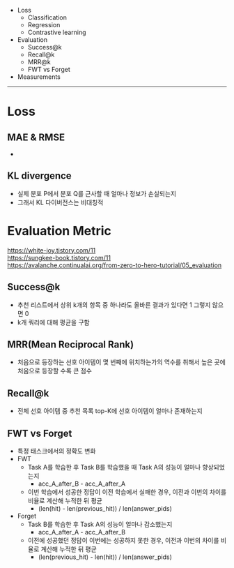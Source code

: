 - Loss
  - Classification
  - Regression
  - Contrastive learning
- Evaluation
  - Success@k
  - Recall@k
  - MRR@k
  - FWT vs Forget
- Measurements
---

# Loss
## MAE & RMSE
- 
## KL divergence
- 실제 분포 P에서 분포 Q를 근사할 때 얼마나 정보가 손실되는지
- 그래서 KL 다이버전스는 비대칭적

# Evaluation Metric
https://white-joy.tistory.com/11   
https://sungkee-book.tistory.com/11  
https://avalanche.continualai.org/from-zero-to-hero-tutorial/05_evaluation
## Success@k
- 추천 리스트에서 상위 k개의 항목 중 하나라도 올바른 결과가 있다면 1 그렇지 않으면 0
- k개 쿼리에 대해 평균을 구함
## MRR(Mean Reciprocal Rank)
- 처음으로 등장하는 선호 아이템이 몇 번째에 위치하는가의 역수를 취해서 높은 곳에 처음으로 등장할 수록 큰 점수
## Recall@k
- 전체 선호 아이템 중 추천 목록 top-K에 선호 아이템이 얼마나 존재하는지
## FWT vs Forget
- 특정 태스크에서의 정확도 변화
- FWT
  - Task A를 학습한 후 Task B를 학습했을 때 Task A의 성능이 얼마나 향상되었는지
    - acc_A_after_B - acc_A_after_A
  - 이번 학습에서 성공한 정답이 이전 학습에서 실패한 경우, 이전과 이번의 차이를 비율로 계산해 누적한 뒤 평균
    - (len(hit) - len(previous_hit)) / len(answer_pids)
- Forget
  - Task B를 학습한 후 Task A의 성능이 얼마나 감소했는지
    - acc_A_after_A - acc_A_after_B
  - 이전에 성공했던 정답이 이번에는 성공하지 못한 경우, 이전과 이번의 차이를 비율로 계산해 누적한 뒤 평균
      - (len(previous_hit) - len(hit)) / len(answer_pids)
